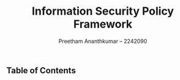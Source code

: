 ---
title: "Information Security Policy Framework"
author: "Preetham Ananthkumar – 2242090"
bibliography: references.bib
toc: true
toc-title: Table of Contents
toc-depth: 3
csl: harvard-imperial-college-london.csl
---